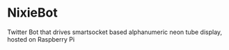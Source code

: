 # NixieBot
Twitter Bot that drives smartsocket based alphanumeric neon tube display, hosted on Raspberry Pi 
